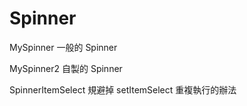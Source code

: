 # Spinner
MySpinner 一般的 Spinner

MySpinner2 自製的 Spinner

SpinnerItemSelect 規避掉 setItemSelect 重複執行的辦法
